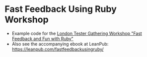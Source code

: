 # Fast Feedback Using Ruby Workshop

* Example code for the [London Tester Gathering Workshop "Fast Feedback and Fun with Ruby"](https://skillsmatter.com/conferences/6611-london-tester-gathering-workshops-2015#program)
* Also see the accompanying ebook at LeanPub: https://leanpub.com/fastfeedbackusingruby/
